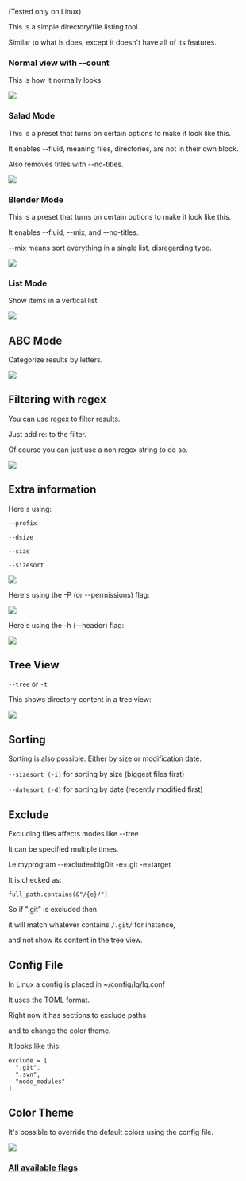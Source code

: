 (Tested only on Linux)

This is a simple directory/file listing tool.

Similar to what ls does, except it doesn't have all of its features.

### Normal view with --count
This is how it normally looks.

![](http://i.imgur.com/WPMQoHt.jpg)

### Salad Mode
This is a preset that turns on certain options to make it look like this.

It enables --fluid, meaning files, directories, are not in their own block.

Also removes titles with --no-titles.

![](http://i.imgur.com/I9xXxrg.jpg)

### Blender Mode
This is a preset that turns on certain options to make it look like this.

It enables --fluid, --mix, and --no-titles.

--mix means sort everything in a single list, disregarding type.

![](http://i.imgur.com/CTlYLxe.jpg)

### List Mode
Show items in a vertical list.

![](http://i.imgur.com/gDbc3ag.jpg)

## ABC Mode
Categorize results by letters.

![](http://i.imgur.com/qllXg4d.jpg)

## Filtering with regex
You can use regex to filter results.

Just add re: to the filter.

Of course you can just use a non regex string to do so.

![](http://i.imgur.com/G1I9R25.jpg)

## Extra information
Here's using:

`--prefix`

`--dsize`

`--size`

`--sizesort`

![](http://i.imgur.com/ACrKVxd.jpg)

Here's using the -P (or --permissions) flag:

![](http://i.imgur.com/u0tkzQL.jpg)

Here's using the -h (--header) flag:

![](http://i.imgur.com/4izEKRH.jpg)

## Tree View

`--tree` or `-t`

This shows directory content in a tree view:

![](http://i.imgur.com/NS2VS6t.jpg)

## Sorting

Sorting is also possible. Either by size or modification date.

`--sizesort (-i)` for sorting by size (biggest files first)

`--datesort (-d)` for sorting by date (recently modified first)

## Exclude

Excluding files affects modes like --tree

It can be specified multiple times.

i.e myprogram --exclude=bigDir -e=.git -e=target
 
It is checked as:

```
full_path.contains(&"/{e}/")
```

So if ".git" is excluded then

it will match whatever contains `/.git/` for instance,

and not show its content in the tree view.

## Config File

In Linux a config is placed in ~/config/lq/lq.conf

It uses the TOML format.

Right now it has sections to exclude paths

and to change the color theme.

It looks like this:

```
exclude = [
  ".git",
  ".svn",
  "node_modules"
]
```

## Color Theme
It's possible to override the default colors using the config file.

![](http://i.imgur.com/z42bWjI.jpg)

### [All available flags](https://madprops.github.io/lq/)